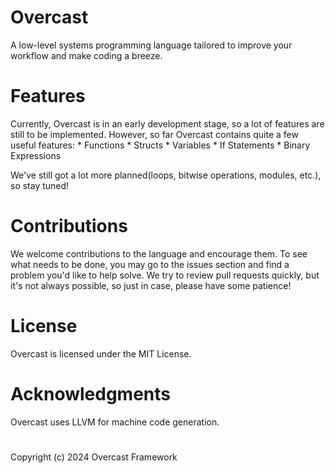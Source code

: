 # Overcast
A low-level systems programming language tailored to improve your workflow and make coding a breeze.

# Features
Currently, Overcast is in an early development stage, so a lot of features are still to be implemented.
However, so far Overcast contains quite a few useful features:
	* Functions
	* Structs
	* Variables
	* If Statements
	* Binary Expressions

We've still got a lot more planned(loops, bitwise operations, modules, etc.), so stay tuned!

# Contributions
We welcome contributions to the language and encourage them. 
To see what needs to be done, you may go to the issues section and find a problem you'd like to help solve.
We try to review pull requests quickly, but it's not always possible, so just in case, please have some patience!

# License
Overcast is licensed under the MIT License.

# Acknowledgments
Overcast uses LLVM for machine code generation.

#
Copyright (c) 2024 Overcast Framework